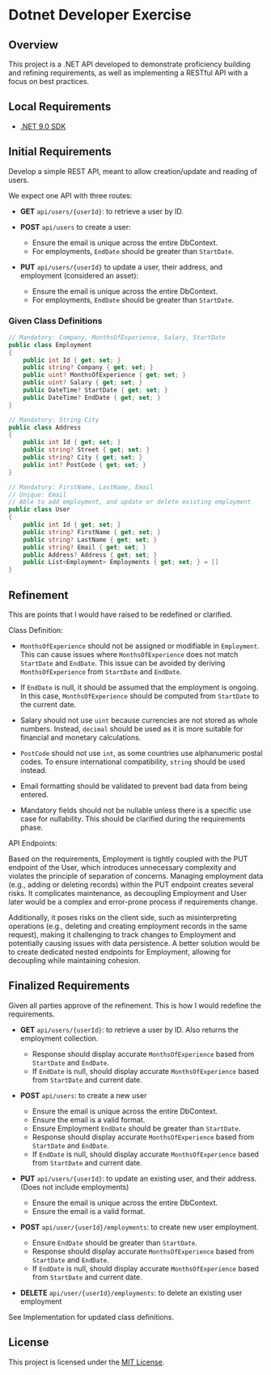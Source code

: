 # Dotnet Developer Exercise

## Overview
This project is a .NET API developed to demonstrate proficiency building and refining requirements, as well as implementing a RESTful API with a focus on best practices.

## Local Requirements
- [.NET 9.0 SDK](https://dotnet.microsoft.com/download/dotnet/9.0)

## Initial Requirements
Develop a simple REST API, meant to allow creation/update and reading of users.

We expect one API with three routes:
- **GET** `api/users/{userId}`: to retrieve a user by ID. 

- **POST** `api/users` to create a user:
    - Ensure the email is unique across the entire DbContext.
    - For employments, `EndDate` should be greater than `StartDate`.

- **PUT** `api/users/{userId}` to update a user, their address, and employment (considered an asset):
    - Ensure the email is unique across the entire DbContext.
    - For employments, `EndDate` should be greater than `StartDate`.

### Given Class Definitions
```csharp
// Mandatory: Company, MonthsOfExperience, Salary, StartDate
public class Employment
{
    public int Id { get; set; }           
    public string? Company { get; set; }
    public uint? MonthsOfExperience { get; set; } 
    public uint? Salary { get; set; } 
    public DateTime? StartDate { get; set; } 
    public DateTime? EndDate { get; set; }
}

// Mandatory: String City
public class Address
{
    public int Id { get; set; }     
    public string? Street { get; set; }      
    public string? City { get; set; }
    public int? PostCode { get; set; }
}

// Mandatory: FirstName, LastName, Email
// Unique: Email
// Able to add employment, and update or delete existing employment
public class User
{
    public int Id { get; set; }
    public string? FirstName { get; set; }
    public string? LastName { get; set; } 
    public string? Email { get; set; } 
    public Address? Address { get; set; }
    public List<Employment> Employments { get; set; } = []
}
```

## Refinement
This are points that I would have raised to be redefined or clarified.

Class Definition:

- `MonthsOfExperience` should not be assigned or modifiable in `Employment`. This can cause issues where `MonthsOfExperience` does not match `StartDate` and `EndDate`. This issue can be avoided by deriving `MonthsOfExperience` from `StartDate` and `EndDate`.

- If `EndDate` is null, it should be assumed that the employment is ongoing. In this case, `MonthsOfExperience` should be computed from `StartDate` to the current date.

- Salary should not use `uint` because currencies are not stored as whole numbers. Instead, `decimal` should be used as it is more suitable for financial and monetary calculations.

- `PostCode` should not use `int`, as some countries use alphanumeric postal codes. To ensure international compatibility, `string` should be used instead.

- Email formatting should be validated to prevent bad data from being entered.

- Mandatory fields should not be nullable unless there is a specific use case for nullability. This should be clarified during the requirements phase.

API Endpoints:

Based on the requirements, Employment is tightly coupled with the PUT endpoint of the User, which introduces unnecessary complexity and violates the principle of separation of concerns. Managing employment data (e.g., adding or deleting records) within the PUT endpoint creates several risks. It complicates maintenance, as decoupling Employment and User later would be a complex and error-prone process if requirements change.

Additionally, it poses risks on the client side, such as misinterpreting operations (e.g., deleting and creating employment records in the same request), making it challenging to track changes to Employment and potentially causing issues with data persistence. A better solution would be to create dedicated nested endpoints for Employment, allowing for decoupling while maintaining cohesion.

## Finalized Requirements

Given all parties approve of the refinement. This is how I would redefine the requirements.

- **GET** `api/users/{userId}`: to retrieve a user by ID. Also returns the employment collection.
    - Response should display accurate `MonthsOfExperience` based from `StartDate` and `EndDate`.
    - If `EndDate` is null, should display accurate `MonthsOfExperience` based from `StartDate` and current date.

- **POST** `api/users`: to create a new user
    - Ensure the email is unique across the entire DbContext.
    - Ensure the email is a valid format.
    - Ensure Employment `EndDate` should be greater than `StartDate`.
    - Response should display accurate `MonthsOfExperience` based from `StartDate` and `EndDate`.
    - If `EndDate` is null, should display accurate `MonthsOfExperience` based from `StartDate` and current date.
    
- **PUT** `api/users/{userId}`: to update an existing user, and their address. (Does not include employments)
    - Ensure the email is unique across the entire DbContext.
    - Ensure the email is a valid format.

- **POST** `api/user/{userId}/employments`: to create new user employment.
    - Ensure `EndDate` should be greater than `StartDate`.
    - Response should display accurate `MonthsOfExperience` based from `StartDate` and `EndDate`.
    - If `EndDate` is null, should display accurate `MonthsOfExperience` based from `StartDate` and current date.

- **DELETE** `api/user/{userId}/employments`: to delete an existing user employment

See Implementation for updated class definitions.

## License
This project is licensed under the [MIT License](LICENSE).